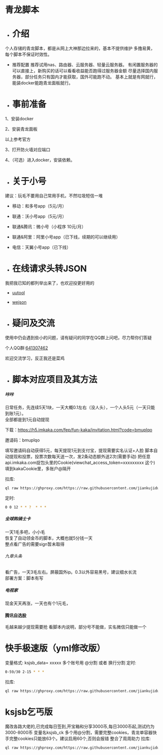 # 青龙脚本

* # 介绍
个人存储的青龙脚本，都是从网上大神那边拉来的，基本不提供维护
多撸易黄，每个脚本不保证时效性。

* 推荐配置
推荐试用nas、路由器、云服务器、轻量云服务器。
有闲置服务器的可以直接上，新购买的话可以看看收益能否跑得过服务器金额
尽量选择国内服务器，部分任务只有国内才能获取，国外可能跑不动。
基本上就是有网就行，能装docker能跑青龙面板就行。

* # 事前准备
1、安装docker

2、安装青龙面板

以上参考官方

3、打开防火墙对应端口

4、（可选）进入docker，安装依赖。

* # 关于小号

建议：玩毛不要用自己常用手机，不然垃圾短信一堆

* 移动：和多号app（5元/月）
* 联通：沃小号app（5元/月）
* 联通&腾讯：微小号（小程序 10元/月）
* 联通&阿里：阿里小号app（已下线，续期的可以继续用）
* 电信：天翼小号app（已下线）


* # 在线请求头转JSON

我把我已知的都列举出来了，也欢迎投更好用的


* [uutool](https://uutool.cn/header2json/)

* [wejson](https://wejson.cn/header2json/)


* # 疑问及交流

使用中仍会遇到些小的问题，请有疑问的同学在QQ群上问吧，尽力帮你们答疑

个人QQ群:[641307462](https://qm.qq.com/cgi-bin/qm/qr?k=B5meSMnKmXOIACK9VyWTYjIxdLWpSbRm&authKey=EMQROjU6NjgLUwmHnYJF052JFdpfBq7mB+nNuC5JRxk5JZyFbbFzgT1fSzAq4vHB&noverify=0)


欢迎交流学习，反正我还是菜鸡

* # 脚本对应项目及其方法


##### 咔咔
日常任务，先连续5天1块，一天大概0.1左右（没人头），一个人头5元（一天只能到账1元）。   
全部都是到1元自动提现

下载：https://h5.imkaka.com/fep/fun-kaka/invitation.html?code=bmuplqo

邀请码：bmuplqo

填写邀请码自动获得5元，每天提现1元到支付宝，提现需要实名认证+人脸
脚本自动提现和投票，投票次数每天送一次，发2条动态额外送2次(需要手动)
把任意api.imkaka.com捉包头里的Cookie(viewchat_access_token=xxxxxxxxx 这个)填到kakaCookie里，多账户@隔开

拉库:
```sh
ql raw https://ghproxy.com/https://raw.githubusercontent.com/jiankujidu/jiankujidu/main/kaka.js
```
定时:
```sh
0 0 12 * * ?  * * *
```

##### 全球购骑士卡 
一天1毛多吧，小小毛   
恢复了自动领金币的脚本，大概也就5分钱一天  
整点看广告的需要sign暂未取得  


###### 九章头条
看广告，一天3毛左右。屏蔽国外ip。0.3以外容易黑号，建议细水长流  
  部署方案：脚本有写  
 
##### 电视家
现金天天再涨，一天也有个1元毛，  



#### 腾讯自选股
毛越来越少提现需要抢
看脚本内说明，部分号不能做，实名微信只能做一个   

# 快手极速版（yml修改版）

变量格式:  ksjsb_data= xxxxx 多个账号用 @分割 或者 换行分割
定时:
```sh
0-59/30 2-15 * * *
```

拉库:
```sh
ql raw https://ghproxy.com/https://raw.githubusercontent.com/jiankujidu/jiankujidu/main/ymlksjsb.js
```

# ksjsb乞丐版
魔改各路大佬的,已完成每日签到,开宝箱和分享3000币,每日3000币起,测试约为3000-8000币
变量名ksjsb_ck 多个用@分割，需要完整cookies，青龙单容器快手完整cookies只能放63个。建议启用60个,否则会报错
整合了周周助力
拉库:
```sh
ql raw https://ghproxy.com/https://raw.githubusercontent.com/jiankujidu/jiankujidu/main/ksjsb.py
```
